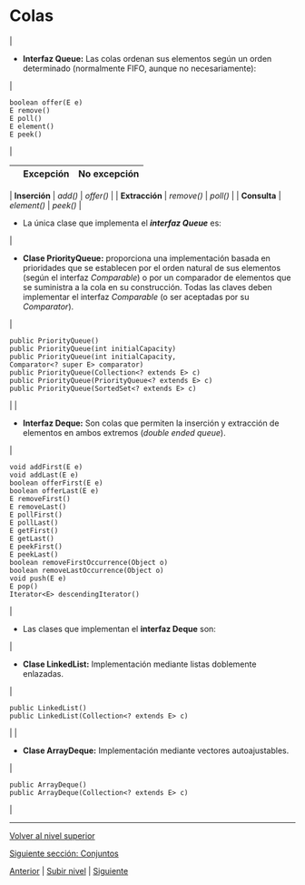 # Colas






| 
* **Interfaz Queue<E>:** Las colas ordenan sus elementos según un orden determinado (normalmente FIFO, aunque no necesariamente):


 | 


```
boolean offer(E e)
E remove()
E poll()
E element()
E peek()
```


 |








|  | **Excepción** | **No excepción** |
| --- | --- | --- |
| 
**Inserción**
 | 
*add()*
 | 
*offer()*
 |
| 
**Extracción**
 | 
*remove()*
 | 
*poll()*
 |
| 
**Consulta**
 | 
*element()*
 | 
*peek()*
 |



* La única clase que implementa el ***interfaz Queue<E>*** es:










| 
* **Clase PriorityQueue<E>:** proporciona una implementación basada en prioridades que se establecen por el orden natural de sus elementos (según el interfaz *Comparable*) o por un comparador de elementos que se suministra a la cola en su construcción. Todas las claves deben implementar el interfaz *Comparable* (o ser aceptadas por su *Comparator*).


 | 


```
public PriorityQueue()
public PriorityQueue(int initialCapacity)
public PriorityQueue(int initialCapacity,
Comparator<? super E> comparator)
public PriorityQueue(Collection<? extends E> c)
public PriorityQueue(PriorityQueue<? extends E> c)
public PriorityQueue(SortedSet<? extends E> c)
```


 |
| 
* **Interfaz Deque<E>:** Son colas que permiten la inserción y extracción de elementos en ambos extremos (*double ended queue*).


 | 


```
void addFirst(E e)
void addLast(E e)
boolean offerFirst(E e)
boolean offerLast(E e)
E removeFirst()
E removeLast()
E pollFirst()
E pollLast()
E getFirst()
E getLast()
E peekFirst()
E peekLast()
boolean removeFirstOccurrence(Object o)
boolean removeLastOccurrence(Object o)
void push(E e)
E pop()
Iterator<E> descendingIterator()
```


 |



* Las clases que implementan el **interfaz Deque<E>** son:










| 
* **Clase LinkedList<E>:** Implementación mediante listas doblemente enlazadas.


 | 


```
public LinkedList()
public LinkedList(Collection<? extends E> c)
```


 |
| 
* **Clase ArrayDeque<E>:** Implementación mediante vectores autoajustables.


 | 


```
public ArrayDeque()
public ArrayDeque(Collection<? extends E> c)
```


 |


---

[Volver al nivel superior](../README.md)

[Siguiente sección: Conjuntos](../u3sets/README.md)


[Anterior](../u1lists/README.md) | [Subir nivel](../README.md) | [Siguiente](../u3sets/README.md)
